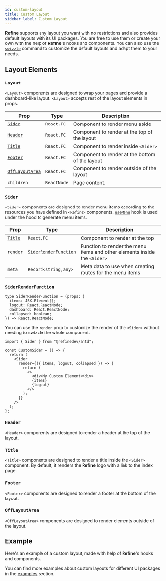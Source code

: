 ```yaml
---
id: custom-layout
title: Custom Layout
sidebar_label: Custom Layout
---
```


**Refine** supports any layout you want with no restrictions and also provides default layouts with its UI packages. You are free to use them or create your own with the help of **Refine**'s hooks and components. You can also use the [`swizzle`][cli] command to customize the default layouts and adapt them to your needs.

## Layout Elements

### `Layout`

`<Layout>` components are designed to wrap your pages and provide a dashboard-like layout. `<Layout>` accepts rest of the layout elements in props.

| Prop                              | Type        | Description                                     |
| --------------------------------- | ----------- | ----------------------------------------------- |
| [`Sider`](#sider)                 | `React.FC`  | Component to render menu aside                  |
| [`Header`](#header)               | `React.FC`  | Component to render at the top of the layout    |
| [`Title`](#title)                 | `React.FC`  | Component to render inside `<Sider>`            |
| [`Footer`](#footer)               | `React.FC`  | Component to render at the bottom of the layout |
| [`OffLayoutArea`](#offlayoutarea) | `React.FC`  | Component to render outside of the layout       |
| `children`                        | `ReactNode` | Page content.                                   |

### `Sider`

`<Sider>` components are designed to render menu items according to the resources you have defined in `<Refine>` components. [`useMenu`][usemenu] hook is used under the hood to generate menu items.

| Prop              | Type                                          | Description                                                               |
| ----------------- | --------------------------------------------- | ------------------------------------------------------------------------- |
| [`Title`](#title) | `React.FC`                                    | Component to render at the top                                            |
| `render`          | [`SiderRenderFunction`](#siderrenderfunction) | Function to render the menu items and other elements inside the `<Sider>` |
| `meta`            | `Record<string,any>`                          | Meta data to use when creating routes for the menu items                  |

### `SiderRenderFunction`

```tsx
type SiderRenderFunction = (props: {
  items: JSX.Element[];
  logout: React.ReactNode;
  dashboard: React.ReactNode;
  collapsed: boolean;
}) => React.ReactNode;
```

You can use the `render` prop to customize the render of the `<Sider>` without needing to swizzle the whole component.

```tsx title="Using Render Prop"
import { Sider } from "@refinedev/antd";

const CustomSider = () => {
  return (
    <Sider
      render={({ items, logout, collapsed }) => {
        return (
          <>
            <div>My Custom Element</div>
            {items}
            {logout}
          </>
        );
      }}
    />
  );
};
```

### `Header`

`<Header>` components are designed to render a header at the top of the layout.

### `Title`

`<Title>` components are designed to render a title inside the `<Sider>` component. By default, it renders the **Refine** logo with a link to the index page.

### `Footer`

`<Footer>` components are designed to render a footer at the bottom of the layout.

### `OffLayoutArea`

`<OffLayoutArea>` components are designed to render elements outside of the layout.

## Example

Here's an example of a custom layout, made with help of **Refine**'s hooks and components.

You can find more examples about custom layouts for different UI packages in the [examples](/docs/examples) section.

<CodeSandboxExample path="customization-top-menu-layout" />

[Refine]: /docs/core/refine-component
[cli]: /docs/packages/list-of-packages#swizzle
[usemenu]: /docs/core/hooks/utilities/use-menu
